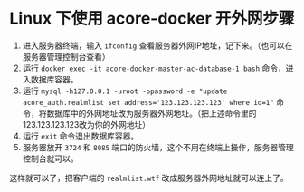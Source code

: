 # Linux 下使用 acore-docker 开外网步骤
1. 进入服务器终端，输入 `ifconfig` 查看服务器外网IP地址，记下来。（也可以在服务器管理控制台查看）
2. 运行 `docker exec -it acore-docker-master-ac-database-1 bash` 命令，进入数据库容器。
3. 运行 `mysql -h127.0.0.1 -uroot -ppassword -e "update acore_auth.realmlist set address='123.123.123.123' where id=1"` 命令，将数据库中的外网地址改为服务器外网地址。（把上述命令里的123.123.123.123改为你的外网地址）
4. 运行 `exit` 命令退出数据库容器。
5. 服务器放开 `3724` 和 `8085` 端口的防火墙，这个不用在终端上操作，服务器管理控制台就可以。

这样就可以了，把客户端的 `realmlist.wtf` 改成服务器外网地址就可以连上了。